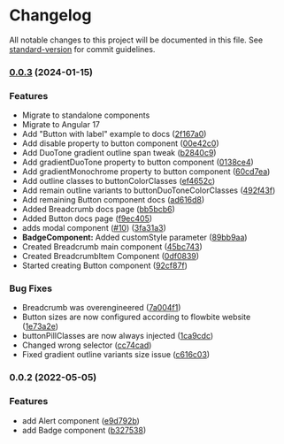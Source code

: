 # Changelog

All notable changes to this project will be documented in this file. See [standard-version](https://github.com/conventional-changelog/standard-version) for commit guidelines.

### [0.0.3](https://github.com/themesberg/flowbite-angular/compare/v0.0.2...v0.0.3) (2024-01-15)


### Features

* Migrate to standalone components
* Migrate to Angular 17
* Add "Button with label" example to docs ([2f167a0](https://github.com/themesberg/flowbite-angular/commit/2f167a004ba49d2cb8b341aea47c8dcea862eebf))
* Add disable property to button component ([00e42c0](https://github.com/themesberg/flowbite-angular/commit/00e42c05ff81f83e7ad61fb6a9a70aebf504f1ba))
* Add DuoTone gradient outline span tweak ([b2840c9](https://github.com/themesberg/flowbite-angular/commit/b2840c947e340a020eb4136f5d0342ebc3d6e099))
* Add gradientDuoTone property to button component ([0138ce4](https://github.com/themesberg/flowbite-angular/commit/0138ce408ec101e5da6ba4305d2e1107c0b07a78))
* Add gradientMonochrome property to button component ([60cd7ea](https://github.com/themesberg/flowbite-angular/commit/60cd7ea619c605271093436f2367510e318cf6d2))
* Add outline classes to buttonColorClasses ([ef4652c](https://github.com/themesberg/flowbite-angular/commit/ef4652c9f8111bc9ddf3d7416a120fc525cf8c5c))
* Add remain outline variants to buttonDuoToneColorClasses ([492f43f](https://github.com/themesberg/flowbite-angular/commit/492f43f3a546a94fa1cbb0b1008cafd99ec90458))
* Add remaining Button component docs ([ad616d8](https://github.com/themesberg/flowbite-angular/commit/ad616d82e8f00cacc77d4221804544a4fa745fe3))
* Added Breadcrumb docs page ([bb5bcb6](https://github.com/themesberg/flowbite-angular/commit/bb5bcb6689282b4e77031c761503387cdd8a6b6a))
* Added Button docs page ([f9ec405](https://github.com/themesberg/flowbite-angular/commit/f9ec4058d140f86942cc018734b853041799acbf))
* adds modal component ([#10](https://github.com/themesberg/flowbite-angular/issues/10)) ([3fa31a3](https://github.com/themesberg/flowbite-angular/commit/3fa31a3808100825c7952b9126190fe487cd71c0))
* **BadgeComponent:** Added customStyle parameter ([89bb9aa](https://github.com/themesberg/flowbite-angular/commit/89bb9aa3189442cd8e826084a35f03069201928c))
* Created Breadcrumb main component ([45bc743](https://github.com/themesberg/flowbite-angular/commit/45bc74324ce8f157df5dc710451502d4875f626b))
* Created BreadcrumbItem Component ([0df0839](https://github.com/themesberg/flowbite-angular/commit/0df083920b320d07cc8da4ee0d89a3e1c0711772))
* Started creating Button component ([92cf87f](https://github.com/themesberg/flowbite-angular/commit/92cf87f52435cfd69f961eba635ab4c4b982949e))


### Bug Fixes

* Breadcrumb was overengineered ([7a004f1](https://github.com/themesberg/flowbite-angular/commit/7a004f11aca4f8d4d6c51833bc0327284b8da827))
* Button sizes are now configured according to flowbite website ([1e73a2e](https://github.com/themesberg/flowbite-angular/commit/1e73a2ed044cb604965377ba5d7d4f866306ca5d))
* buttonPillClasses are now always injected ([1ca9cdc](https://github.com/themesberg/flowbite-angular/commit/1ca9cdc09ce6f258d69689861e9fcc42115b0b95))
* Changed wrong selector ([cc74cad](https://github.com/themesberg/flowbite-angular/commit/cc74cadf91a65f9fff9862e2f987040e5b9bc76c))
* Fixed gradient outline variants size issue ([c616c03](https://github.com/themesberg/flowbite-angular/commit/c616c037a1cda11b06adfcfcd9c3f0209ffeb9d7))

### 0.0.2 (2022-05-05)


### Features

* add Alert component ([e9d792b](https://github.com/themesberg/flowbite-angular/commit/e9d792b4f4785052108e6ad6e3467c58d3a1d978))
* add Badge component ([b327538](https://github.com/themesberg/flowbite-angular/commit/b3275389d40c62003afff8dc9818b16664d4a618))

